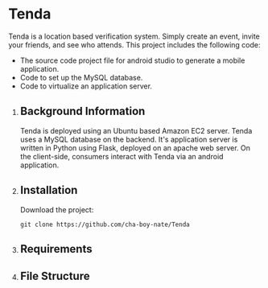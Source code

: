 # Tenda
Tenda is a location based verification system. Simply create an event, invite your friends, and see who attends. This project includes the following code: 
<ul>
 <li>The source code project file for android studio to generate a mobile application.</li>
 <li>Code to set up the MySQL database.</li>
 <li>Code to virtualize an application server.</li>
</ul>
<ol>
 
 <li> 
  <h2>Background Information</h2>
 <p>Tenda is deployed using an Ubuntu based Amazon EC2 server. Tenda uses a MySQL database on the backend. It's application server is written in Python using Flask, deployed on an apache web server. On the client-side, consumers interact with Tenda via an android application.</p> 
 </li> 
 
 <li>
  <h2>Installation</h2>
 <p>Download the project: </p><code>git clone https://github.com/cha-boy-nate/Tenda</code>
 </li>
 
 <li>
  <h2>Requirements</h2>
 </li>
  
 <li>
  <h2>File Structure</h2>
 </li>
</ol>
